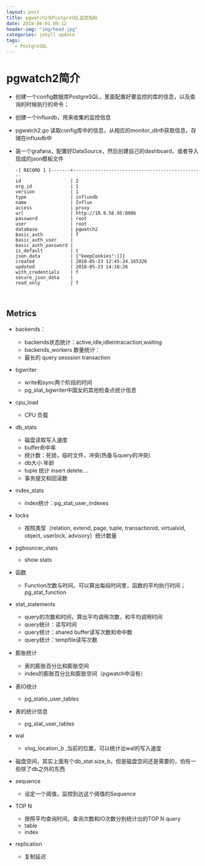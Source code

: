 ```yaml
---
layout: post
title: pgwatch2与PostgreSQL监控指标
date: 2018-06-01 09:12
header-img: "img/head.jpg"
categories: jekyll update
tags:
   - PostgreSQL
---
```


# pgwatch2简介

+ 创建一个config数据库PostgreSQL，里面配置好要监控的库的信息，以及查询的时候执行的命令；

+ 创建一个influxdb，用来收集的监控信息

+ pgwatch2.go 读取config库中的信息，从相应的monitor_db中获取信息，存储在influxdb中

+ 装一个grafana，配置好DataSource，然后创建自己的dashboard，或者导入现成的json模板文件

  ```
  -[ RECORD 1 ]-------+------------------------------------------------
  id                  | 2
  org_id              | 1
  version             | 1
  type                | influxdb
  name                | Influx
  access              | proxy
  url                 | http://10.9.58.95:8086
  password            | root
  user                | root
  database            | pgwatch2
  basic_auth          | f
  basic_auth_user     |
  basic_auth_password |
  is_default          | t
  json_data           | {"keepCookies":[]}
  created             | 2018-05-23 12:45:24.165326
  updated             | 2018-05-23 14:18:26
  with_credentials    | f
  secure_json_data    |
  read_only           | f
  ```

  ​

## Metrics

+ backends：
  + backends状态统计：active,idle,idleintracaction,waiting
  + backends_workers 数量统计：
  + 最长的 query sesssion transaction


+ bgwriter
  + write和sync两个阶段的时间
  + pg_stat_bgwriter中国女的其他检查点统计信息


+ cpu_load
  + CPU 负载


+ db_stats
  + 磁盘读取写入速度
  + buffer命中率
  + 统计数：死锁，临时文件，冲突(热备与query的冲突)
  + db大小 年龄
  + tuple 统计 insert delete….
  + 事务提交和回滚数


+ index_stats
  + index统计：pg_stat_user_indexes


+ locks
  + 按照类型（relation, extend, page, tuple, transactionid, virtualxid, object, userlock, advisory）统计数量


+ pgbouncer_stats
  + show stats


+ 函数

  + Function次数与时间，可以算出每段时间里，函数的平均执行时间；pg_stat_function
+ stat_statements
  + query的次数和时间，算出平均调用次数，和平均调用时间
  + query统计：读写时间
  + query统计：shared buffer读写次数和命中数
  + query统计：tempfile读写次数


+ 膨胀统计
  + 表的膨胀百分比和膨胀空间
  + index的膨胀百分比和膨胀空间（pgwatch中没有）


+ 表IO统计
  + pg_statio_user_tables


+ 表的统计信息
  + pg_stat_user_tables


+ wal
  + xlog_location_b ,当前的位置，可以统计出wal的写入速度


+ 磁盘空间，其实上面有个db_stat.size_b，但是磁盘空间还是需要的，怕有一些除了db之外的东西
+ sequence
  + 设定一个阈值，监控到达这个阈值的Sequence
+ TOP N
  + 按照平均查询时间，查询次数和IO次数分别统计出的TOP N query
  + table
  + index
+ replication
  + 复制延迟
